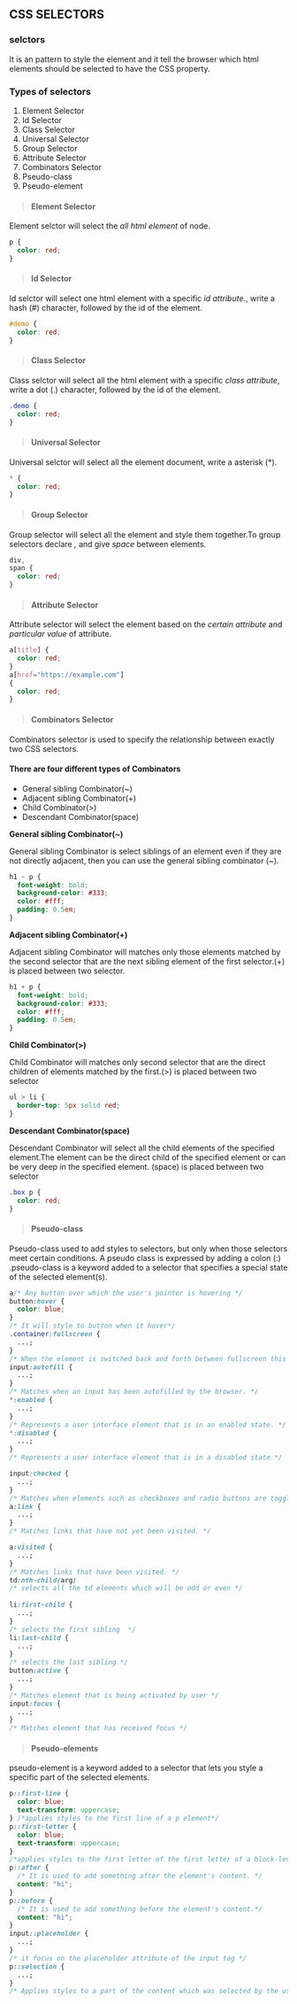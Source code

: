 ## CSS SELECTORS

### selctors

It is an pattern to style the element and it tell the browser which html elements should be selected to have the CSS property.

### Types of selectors

1. Element Selector
2. Id Selector
3. Class Selector
4. Universal Selector
5. Group Selector
6. Attribute Selector
7. Combinators Selector
8. Pseudo-class
9. Pseudo-element

> #### Element Selector

Element selctor will select the _all html element_ of node.

```css
p {
  color: red;
}
```

> #### Id Selector

Id selctor will select one html element with a specific _id attribute_., write a hash (#) character, followed by the id of the element.

```css
#demo {
  color: red;
}
```

> #### Class Selector

Class selctor will select all the html element with a specific _class attribute_, write a dot (.) character, followed by the id of the element.

```css
.demo {
  color: red;
}
```

> #### Universal Selector

Universal selctor will select all the element document, write a asterisk (\*).

```css
* {
  color: red;
}
```

> #### Group Selector

Group selector will select all the element and style them together.To group selectors declare _,_ and give _space_ between elements.

```css
div,
span {
  color: red;
}
```

> #### Attribute Selector

Attribute selector will select the element based on the _certain attribute_ and _particular value_ of attribute.

```css
a[title] {
  color: red;
}
a[href="https://example.com"]
{
  color: red;
}
```

> #### Combinators Selector

Combinators selector is used to specify the relationship between exactly two CSS selectors.

#### There are four different types of Combinators

- General sibling Combinator(~)
- Adjacent sibling Combinator(+)
- Child Combinator(>)
- Descendant Combinator(space)

**General sibling Combinator(~)**

General sibling Combinator is select siblings of an element even if they are not directly adjacent, then you can use the general sibling combinator (~).

```css
h1 ~ p {
  font-weight: bold;
  background-color: #333;
  color: #fff;
  padding: 0.5em;
}
```

**Adjacent sibling Combinator(+)**

Adjacent sibling Combinator will matches only those elements matched by the second selector that are the next sibling element of the first selector.(+) is placed between two selector.

```css
h1 + p {
  font-weight: bold;
  background-color: #333;
  color: #fff;
  padding: 0.5em;
}
```

**Child Combinator(>)**

Child Combinator will matches only second selector that are the direct children of elements matched by the first.(>) is placed between two selector

```css
ul > li {
  border-top: 5px solid red;
}
```

**Descendant Combinator(space)**

Descendant Combinator will select all the child elements of the specified element.The element can be the direct child of the specified element or can be very deep in the specified element. (space) is placed between two selector

```css
.box p {
  color: red;
}
```

> #### Pseudo-class

Pseudo-class used to add styles to selectors, but only when those selectors meet certain conditions. A pseudo class is expressed by adding a colon (:) .pseudo-class is a keyword added to a selector that specifies a special state of the selected element(s).

```css
a/* Any button over which the user's pointer is hovering */
button:hover {
  color: blue;
}
/* It will style to button when it hover*/
.container:fullscreen {
  ...;
}
/* When the element is switched back and forth between fullscreen this css rule will be applied */
input:autofill {
  ...;
}
/* Matches when an input has been autofilled by the browser. */
*:enabled {
  ...;
}
/* Represents a user interface element that is in an enabled state. */
*:disabled {
  ...;
}
/* Represents a user interface element that is in a disabled state.*/

input:checked {
  ...;
}
/* Matches when elements such as checkboxes and radio buttons are toggled on. */
a:link {
  ...;
}
/* Matches links that have not yet been visited. */

a:visited {
  ...;
}
/* Matches links that have been visited. */
td:nth-child(arg) 
/* selects all the td elements which will be odd or even */
 
li:first-child {
  ...;
}
/* selects the first sibling  */
li:last-child {
  ...;
}
/* selects the last sibling */
button:active {
  ...;
}
/* Matches element that is being activated by user */
input:focus {
  ...;
}
/* Matches element that has received focus */
```

> #### Pseudo-elements

 pseudo-element is a keyword added to a selector that lets you style a specific part of the selected elements.

```css
p::first-line {
  color: blue;
  text-transform: uppercase;
} /*applies styles to the first line of a p element*/
p::first-letter {
  color: blue;
  text-transform: uppercase;
}
/*applies styles to the first letter of the first letter of a block-level element*/
p::after {
  /* It is used to add something after the element's content. */
  content: "hi";
}
p::before {
  /* It is used to add something before the element's content.*/
  content: "hi";
}
input::placeholder {
  ...;
}
/* it focus on the placeholder attribute of the input tag */
p::selection {
  ...;
}
/* Applies styles to a part of the content which was selected by the user */
```
